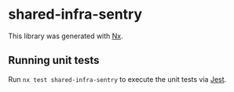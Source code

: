 # shared-infra-sentry

This library was generated with [Nx](https://nx.dev).

## Running unit tests

Run `nx test shared-infra-sentry` to execute the unit tests via [Jest](https://jestjs.io).
